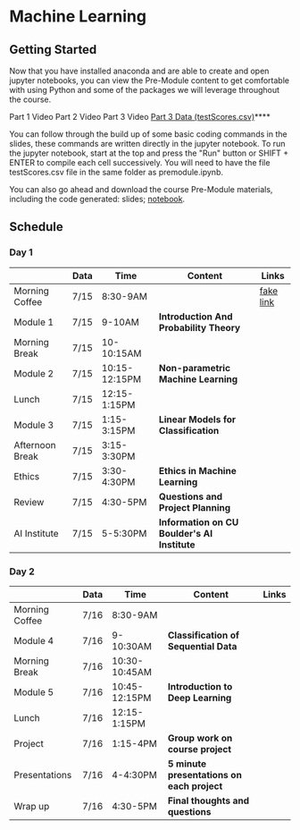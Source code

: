 # Machine Learning

## Getting Started

Now that you have installed anaconda and are able to create and open jupyter notebooks, you can view the Pre-Module content to get comfortable with using Python and some of the packages we will leverage throughout the course.

Part 1 Video
Part 2 Video
Part 3 Video
[Part 3 Data (testScores.csv)](testScores.csv)****

You can follow through the build up of some basic coding commands in the slides, these commands are written directly in the jupyter notebook. To run the jupyter notebook, start at the top and press the "Run" button or SHIFT + ENTER to compile each cell successively. You will need to have the file testScores.csv file in the same folder as premodule.ipynb.

You can also go ahead and download the course Pre-Module materials, including the code generated: slides; [notebook](PythonHour.ipynb). 

## Schedule

### Day 1
|               | Data  | Time| Content| Links |
| ------------- |------|-------| -----|-------|
| Morning Coffee| 7/15 | 8:30-9AM | | [fake link](#)|
| Module 1      | 7/15 | 9-10AM | **Introduction And Probability Theory** | |
| Morning Break | 7/15 | 10-10:15AM   |  |  |
| Module 2      | 7/15 | 10:15-12:15PM|**Non-parametric Machine Learning** | |
| Lunch         | 7/15 | 12:15-1:15PM |     |  |
| Module 3      | 7/15 | 1:15-3:15PM      |   **Linear Models for Classification** |  |
| Afternoon Break      | 7/15 | 3:15-3:30PM      |  |  |
| Ethics        | 7/15 | 3:30-4:30PM      |    **Ethics in Machine Learning** |  |
| Review        | 7/15 | 4:30-5PM     |   **Questions and Project Planning** |  |
| AI Institute  | 7/15 | 5-5:30PM     | **Information on CU Boulder's AI Institute** |  |

### Day 2
|               | Data  | Time| Content| Links |
| ------------- |------|-------| -----|-------|
| Morning Coffee| 7/16 | 8:30-9AM      | | |
| Module 4      | 7/16 | 9-10:30AM     | **Classification of Sequential Data** | |
| Morning Break | 7/16 | 10:30-10:45AM |  |  |
| Module 5      | 7/16 | 10:45-12:15PM | **Introduction to Deep Learning** | |
| Lunch         | 7/16 | 12:15-1:15PM  |     |  |
| Project       | 7/16 | 1:15-4PM      |   **Group work on course project** |  |
| Presentations | 7/16 | 4-4:30PM      |    **5 minute presentations on each project** |  |
| Wrap up       | 7/16 | 4:30-5PM      |   **Final thoughts and questions** |  |
